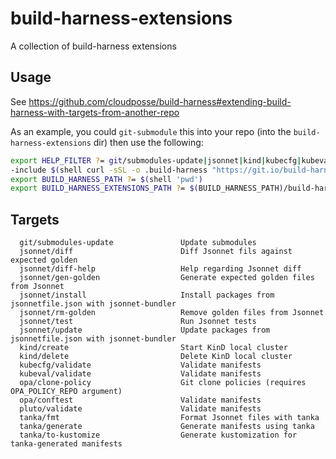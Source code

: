 # build-harness-extensions

A collection of build-harness extensions

## Usage

See https://github.com/cloudposse/build-harness#extending-build-harness-with-targets-from-another-repo


As an example, you could `git-submodule` this into your repo (into the `build-harness-extensions` dir) then use the following:

```sh
export HELP_FILTER ?= git/submodules-update|jsonnet|kind|kubecfg|kubeval|opa|tanka
-include $(shell curl -sSL -o .build-harness "https://git.io/build-harness"; echo .build-harness)
export BUILD_HARNESS_PATH ?= $(shell 'pwd')
export BUILD_HARNESS_EXTENSIONS_PATH ?= $(BUILD_HARNESS_PATH)/build-harness-extensions
```

## Targets

```
  git/submodules-update               Update submodules
  jsonnet/diff                        Diff Jsonnet fils against expected golden 
  jsonnet/diff-help                   Help regarding Jsonnet diff
  jsonnet/gen-golden                  Generate expected golden files from Jsonnet
  jsonnet/install                     Install packages from jsonnetfile.json with jsonnet-bundler
  jsonnet/rm-golden                   Remove golden files from Jsonnet
  jsonnet/test                        Run Jsonnet tests
  jsonnet/update                      Update packages from jsonnetfile.json with jsonnet-bundler
  kind/create                         Start KinD local cluster
  kind/delete                         Delete KinD local cluster
  kubecfg/validate                    Validate manifests
  kubeval/validate                    Validate manifests
  opa/clone-policy                    Git clone policies (requires OPA_POLICY_REPO argument)
  opa/conftest                        Validate manifests
  pluto/validate                      Validate manifests
  tanka/fmt                           Format Jsonnet files with tanka
  tanka/generate                      Generate manifests using tanka
  tanka/to-kustomize                  Generate kustomization for tanka-generated manifests
```
